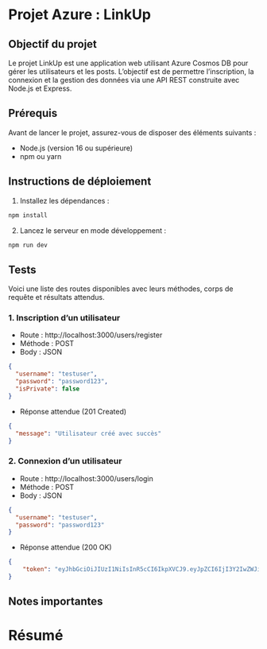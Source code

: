 # Projet Azure : LinkUp

## Objectif du projet

Le projet LinkUp est une application web utilisant Azure Cosmos DB pour gérer les utilisateurs et les posts. L’objectif est de permettre l’inscription, la connexion et la gestion des données via une API REST construite avec Node.js et Express.

## Prérequis

Avant de lancer le projet, assurez-vous de disposer des éléments suivants :
- Node.js (version 16 ou supérieure)
- npm ou yarn

## Instructions de déploiement

1. Installez les dépendances :
```bash
npm install
```

2. Lancez le serveur en mode développement :
```bash
npm run dev
```

## Tests

Voici une liste des routes disponibles avec leurs méthodes, corps de requête et résultats attendus.

### 1. Inscription d’un utilisateur
- Route : http://localhost:3000/users/register
- Méthode : POST
- Body : JSON
```json
{
  "username": "testuser",
  "password": "password123",
  "isPrivate": false
}
```

- Réponse attendue (201 Created)
```json
{
  "message": "Utilisateur créé avec succès"
}
```

### 2. Connexion d’un utilisateur
- Route : http://localhost:3000/users/login
- Méthode : POST
- Body : JSON
```json
{
  "username": "testuser",
  "password": "password123"
}
```

- Réponse attendue (200 OK)
```json
{
    "token": "eyJhbGciOiJIUzI1NiIsInR5cCI6IkpXVCJ9.eyJpZCI6IjI3Y2IwZWJiLWEyNjMtNDc0OC1iMDBkLWFmMzllYjQxYTc0NiIsImlhdCI6MTczMzIyMTQ1MiwiZXhwIjoxNzMzMzA3ODUyfQ.2t8hV6SENOp3BrEIVR0fih5mbAyId2NjMk45c7ifyiE"
}
```

## Notes importantes

# Résumé

